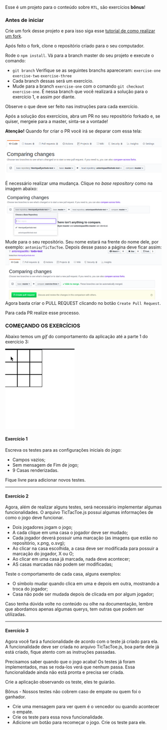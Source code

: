 Esse é um projeto para o conteúdo sobre `RTL`, são exercícios **bônus**!

### Antes de iniciar

Crie um fork desse projeto e para isso siga esse [tutorial de como realizar um fork](https://guides.github.com/activities/forking/).

Após feito o fork, clone o repositório criado para o seu computador.

Rode o `npm install`.
Vá para a branch master do seu projeto e execute o comando:
- `git branch`
Verifique se as seguintes branchs apareceram:
  `exercise-one`
  `exercise-two`
  `exercise-three`
- Cada branch dessas será um exercício.
- Mude para a branch `exercise-one` com o comando `git checkout exercise-one`. É nessa branch que você realizará a solução para o exercício 1, e assim por diante.

Observe o que deve ser feito nas instruções para cada exercício.

Após a solução dos exercícios, abra um PR no seu repositório forkado e, se quiser, mergeie para a master, sinta-se a vontade!

**Atenção!** Quando for criar o PR você irá se deparar com essa tela:

![PR do exercício](images/example-pr.png)
É necessário realizar uma mudança. Clique no *base repository* como na imagem abaixo:
![Mudando a base do repositório](images/change-base.png)
Mude para o seu repositório. Seu nome estará na frente do nome dele, por exemplo: `antonio/TicTacToe`. Depois desse passo a página deve ficar assim:
![Após mudança](images/after-change.png)
Agora basta criar o PULL REQUEST clicando no botão `Create Pull Request`.

Para cada PR realize esse processo.

### COMEÇANDO OS EXERCÍCIOS

Abaixo temos um _gif_ do comportamento da aplicação até a parte 1 do exercício 3:

![TicTacToe](images/tictactoe.gif)

#### Exercício 1

Escreva os testes para as configurações iniciais do jogo:

- Campos vazios;
- Sem mensagem de Fim de jogo;
- 9 Casas renderizadas.

Fique livre para adicionar novos testes.

---

#### Exercício 2

Agora, além de realizar alguns testes, será necessário implementar algumas funcionalidades.
O arquivo TicTacToe.js possuí algumas informações de como o jogo deve funcionar.
  - Dois jogadores jogam o jogo;
  - A cada clique em uma casa o jogador deve ser mudado;
  - Cada jogador deverá possuir uma marcação (as imagens que estão no repositório, x.png, o.svg);
  - Ao clicar na casa escolhida, a casa deve ser modificada para possuir a marcação do jogador, X ou O;
  - Ao clicar em uma casa já marcada, nada deve acontecer;
  - AS casas marcadas não podem ser modificadas;

Teste o comportamento de cada casa, alguns exemplos:

- O símbolo mudar quando clica em uma e depois em outra, mostrando a troca do jogador;
- Casa não pode ser mudada depois de clicada em por algum jogador;

Caso tenha dúvida volte no conteúdo ou olhe na documentação, lembre que abordamos apenas algumas querys, tem outras que podem ser utilizadas.

---

#### Exercício 3

Agora você fará a funcionalidade de acordo com o teste já criado para ela. A funcionalidade deve ser criada no arquivo TicTacToe.js, boa parte dele já está criado, fique atento com as instruções passadas.

Precisamos saber quando que o jogo acaba! Os testes já foram implementados, mas se roda-los verá que nenhum passa. Essa funcionalidade ainda não está pronta e precisa ser criada.

Crie a aplicação observando os teste, eles te guiarão.

Bônus - Nossos testes não cobrem caso de empate ou quem foi o ganhador.

- Crie uma mensagem para ver quem é o vencedor ou quando acontecer o empate.
- Crie os teste para essa nova funcionalidade.
- Adicione um botão para recomeçar o jogo. Crie os teste para ele.
